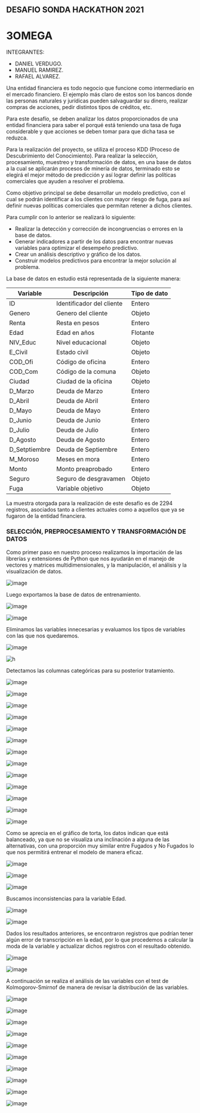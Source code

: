 ## DESAFIO SONDA HACKATHON 2021

# 3OMEGA

INTEGRANTES:
- DANIEL VERDUGO.
- MANUEL RAMIREZ.
- RAFAEL ALVAREZ.

Una entidad financiera es todo negocio que funcione como intermediario en el mercado financiero. El ejemplo más claro de estos son los bancos donde las personas naturales y jurídicas pueden salvaguardar su dinero, realizar compras de acciones, pedir distintos tipos de créditos, etc.

Para este desafío, se deben analizar los datos proporcionados de una entidad financiera para saber el porqué está teniendo una tasa de fuga considerable y que acciones se deben tomar para que dicha tasa se reduzca.

Para la realización del proyecto, se utiliza el proceso KDD (Proceso de Descubrimiento del Conocimiento). Para realizar la selección, procesamiento, muestreo y transformación de datos, en una base de datos a la cual se aplicarán procesos de minería de datos, terminado esto se elegirá el mejor método de predicción y así lograr definir las políticas comerciales que ayuden a resolver el problema.

Como objetivo principal se debe desarrollar un modelo predictivo, con el cual se podrán identificar a los clientes con mayor riesgo de fuga, para así definir nuevas políticas comerciales que permitan retener a dichos clientes.

Para cumplir con lo anterior se realizará lo siguiente:

-	Realizar la detección y corrección de incongruencias o errores en la base de datos.
-	Generar indicadores a partir de los datos para encontrar nuevas variables para optimizar el desempeño predictivo.
-	Crear un análisis descriptivo y gráfico de los datos.
-	Construir modelos predictivos para encontrar la mejor solución al problema.
 
La base de datos en estudio está representada de la siguiente manera:

|Variable|Descripción|Tipo de dato|
|--------|------------------|-------------|
|ID|Identificador del cliente|Entero|
|Genero	|Genero del cliente	|Objeto|
|Renta	|Resta en pesos	|Entero|
|Edad	|Edad en años	|Flotante|
|NIV_Educ	|Nivel educacional	|Objeto|
|E_Civil	|Estado civil	|Objeto|
|COD_Ofi	|Código de oficina	|Entero|
|COD_Com	|Código de la comuna	|Objeto|
|Ciudad	|Ciudad de la oficina	|Objeto|
|D_Marzo	|Deuda de Marzo	|Entero|
|D_Abril	|Deuda de Abril	|Entero|
|D_Mayo	|Deuda de Mayo	|Entero|
|D_Junio	|Deuda de Junio	|Entero|
|D_Julio	|Deuda de Julio	|Entero|
|D_Agosto	|Deuda de Agosto	|Entero|
|D_Setptiembre	|Deuda de Septiembre	|Entero|
|M_Moroso	|Meses en mora	|Entero|
|Monto	|Monto preaprobado	|Entero|
|Seguro	|Seguro de desgravamen	|Objeto|
|Fuga	|Variable objetivo	|Objeto|

La muestra otorgada para la realización de este desafío es de 2294 registros, asociados tanto a clientes actuales como a aquellos que ya se fugaron de la entidad financiera.

### SELECCIÓN, PREPROCESAMIENTO Y TRANSFORMACIÓN DE DATOS

Como primer paso en nuestro proceso realizamos la importación de las librerías y extensiones de Python que nos ayudarán en el manejo de vectores y matrices multidimensionales, y la manipulación, el análisis y la visualización de datos.

![image](https://user-images.githubusercontent.com/40529168/139965447-0aec8ea7-a9cd-42e0-a776-af7475f140e1.png)

Luego exportamos la base de datos de entrenamiento.

![image](https://user-images.githubusercontent.com/40529168/139965481-83011780-81dc-458b-a81d-11c1936a47aa.png)

![image](https://user-images.githubusercontent.com/40529168/139965499-ccab21d5-61e4-4a22-a455-014f500388a3.png)

Eliminamos las variables innecesarias y evaluamos los tipos de variables con las que nos quedaremos.

![image](https://user-images.githubusercontent.com/40529168/139965526-ccbe53d1-d5df-4f1d-ba1f-2ef77983dcce.png)

![h](https://user-images.githubusercontent.com/40529168/139965821-932970b7-be99-4632-8ce1-bcf1afa107fd.png)

Detectamos las columnas categóricas para su posterior tratamiento.

![image](https://user-images.githubusercontent.com/40529168/139965848-7f0cc1f9-9a27-4250-9183-6d9316e12bab.png)

![image](https://user-images.githubusercontent.com/40529168/139965863-949e2464-d1d1-470c-9d30-1802bb6d8018.png)

![image](https://user-images.githubusercontent.com/40529168/139965904-0da229d2-e6a0-4809-af2e-8a7827686400.png)

![image](https://user-images.githubusercontent.com/40529168/139966002-cfb04c9c-aca0-4a26-af8d-bf04e7494bcc.png)

![image](https://user-images.githubusercontent.com/40529168/139966020-be222f6b-24d8-4dc3-a52c-1ef774a80ed3.png)

![image](https://user-images.githubusercontent.com/40529168/139966027-2fc98306-a20d-4765-ac32-9c062239e74a.png)

![image](https://user-images.githubusercontent.com/40529168/139966035-f7958e61-d893-4a6c-afea-ac702aea3f80.png)

![image](https://user-images.githubusercontent.com/40529168/139966128-d7adc06a-5d06-4a8b-a0dd-32a994799ebd.png)

![image](https://user-images.githubusercontent.com/40529168/139966153-961bdaaa-8a3d-45b6-b728-f575b62276fc.png)

![image](https://user-images.githubusercontent.com/40529168/139966166-aa186ff7-dc13-4f02-9b2f-903b8ca5c7c0.png)

![image](https://user-images.githubusercontent.com/40529168/139966186-f2f622c4-be4c-4c29-9399-ee1bd44e0e92.png)

![image](https://user-images.githubusercontent.com/40529168/139966200-d76ca2da-a8bb-4859-abf1-d3ef236047f1.png)

![image](https://user-images.githubusercontent.com/40529168/139966238-ed390cd2-f685-4684-b128-05e732019942.png)

Como se aprecia en el gráfico de torta, los datos indican que está balanceado, ya que no se visualiza una inclinación a alguna de las alternativas, con una proporción muy similar entre Fugados y No Fugados lo que nos permitirá entrenar el modelo de manera eficaz.

![image](https://user-images.githubusercontent.com/40529168/139966295-e3563ecc-543f-4229-b747-34dd8fe8f930.png)

![image](https://user-images.githubusercontent.com/40529168/139966339-978d8a5d-68d4-45a6-b8f9-64d22dc940bf.png)

![image](https://user-images.githubusercontent.com/40529168/139966354-82b9cf8f-5f2f-485a-b96b-b0d0688c137f.png)

Buscamos inconsistencias para la variable Edad.

![image](https://user-images.githubusercontent.com/40529168/139966393-bfacd1a6-c010-46a5-bce7-a5ca15b78e55.png)

![image](https://user-images.githubusercontent.com/40529168/139966408-06f80e79-337c-4af0-9075-3f645c2351db.png)

Dados los resultados anteriores, se encontraron registros que podrían tener algún error de transcripción en la edad, por lo que procedemos a calcular la moda de la variable y actualizar dichos registros con el resultado obtenido.

![image](https://user-images.githubusercontent.com/40529168/139966443-d4717ff2-4c73-4105-afbe-02f7c00736a7.png)

![image](https://user-images.githubusercontent.com/40529168/139966457-e77e74ae-1aa8-441f-9711-c2277119fbdb.png)

A continuación se realiza el análisis de las variables con el test de Kolmogorov-Smirnof de manera de revisar la distribución de las variables.

![image](https://user-images.githubusercontent.com/40529168/139966473-47639e7a-840a-4eaf-b017-908691ba8b64.png)

![image](https://user-images.githubusercontent.com/40529168/139966899-4da83bdb-ce8e-4f16-b7f9-a356deffbd6d.png)

![image](https://user-images.githubusercontent.com/40529168/139966943-e86b6433-5644-40e2-81cb-3156a576fbd3.png)

![image](https://user-images.githubusercontent.com/40529168/139967018-38dbdd1f-d37f-4ae0-ba5d-4daa42f8c704.png)

![image](https://user-images.githubusercontent.com/40529168/139967195-2194cae1-6b8e-4caf-b0bc-3e70f6fa7443.png)

![image](https://user-images.githubusercontent.com/40529168/139967122-0a9c5940-e1f6-4bb6-880c-125b575b9121.png)

![image](https://user-images.githubusercontent.com/40529168/139967386-d015e51b-86ae-48e4-9781-7313f8c9f603.png)

![image](https://user-images.githubusercontent.com/40529168/139967401-430e02e1-ffdf-49d1-a6f9-e03db0dabfd2.png)

![image](https://user-images.githubusercontent.com/40529168/139967453-9136f447-edac-4b55-8fea-b23025a08cb8.png)

![image](https://user-images.githubusercontent.com/40529168/139967463-422d48d0-6173-4797-b03a-fa64852af5b4.png)



